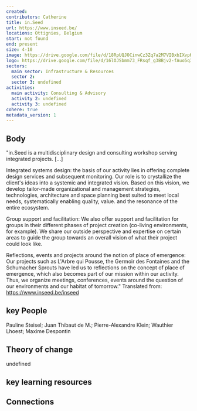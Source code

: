 ```yaml
---
created:
contributors: Catherine
title: in.Seed
url: https://www.inseed.be/
locations: Ottignies, Belgium
start: not found
end: present
size: 4-10
image: https://drive.google.com/file/d/18RpUQJOCinwCz3Zq7a2M7VIBxbIXvpKf/view?usp=drive_link
logo: https://drive.google.com/file/d/16lOJSbmm73_FRsqf_g3BBjv2-fAuo5q3/view?usp=drive_link
sectors:
  main sector: Infrastructure & Resources
  sector 2: 
  sector 3: undefined
activities: 
  main activity: Consulting & Advisory
  activity 2: undefined
  activity 3: undefined
cohere: true
metadata_version: 1
---
```



## Body

"in.Seed is a multidisciplinary design and consulting workshop serving integrated projects. [...]

Integrated systems design: the basis of our activity lies in offering complete design services and subsequent monitoring. Our role is to crystallize the client's ideas into a systemic and integrated vision. Based on this vision, we develop tailor-made organizational and management strategies, technologies, architecture and space planning best suited to meet local needs, systematically enabling quality, value. and the resonance of the entire ecosystem.

Group support and facilitation: We also offer support and facilitation for groups in their different phases of project creation (co-living environments, for example). We share our outside perspective and expertise on certain areas to guide the group towards an overall vision of what their project could look like.

Reflections, events and projects around the notion of place of emergence: Our projects such as L'Arbre qui Pousse, the Germoir des Fontaines and the Schumacher Sprouts have led us to reflections on the concept of place of emergence, which also becomes part of our mission within our activity. Thus, we organize meetings, conferences, events around the question of our environments and our habitat of tomorrow."
Translated from: https://www.inseed.be/inseed 

## key People

Pauline Steisel; Juan Thibaut de M.; Pierre-Alexandre Klein; Wauthier Lhoest; Maxime Despontin

## Theory of change

undefined

## key learning resources



## Connections




